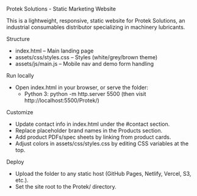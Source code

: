 Protek Solutions - Static Marketing Website

This is a lightweight, responsive, static website for Protek Solutions, an industrial consumables distributor specializing in machinery lubricants.

Structure
- index.html – Main landing page
- assets/css/styles.css – Styles (white/grey/brown theme)
- assets/js/main.js – Mobile nav and demo form handling

Run locally
- Open index.html in your browser, or serve the folder:
  - Python 3: python -m http.server 5500 (then visit http://localhost:5500/Protek/)

Customize
- Update contact info in index.html under the #contact section.
- Replace placeholder brand names in the Products section.
- Add product PDFs/spec sheets by linking from product cards.
- Adjust colors in assets/css/styles.css by editing CSS variables at the top.

Deploy
- Upload the folder to any static host (GitHub Pages, Netlify, Vercel, S3, etc.).
- Set the site root to the Protek/ directory.


